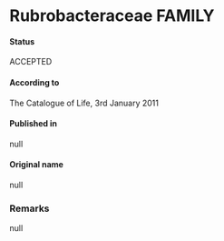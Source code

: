 # Rubrobacteraceae FAMILY

#### Status
ACCEPTED

#### According to
The Catalogue of Life, 3rd January 2011

#### Published in
null

#### Original name
null

### Remarks
null